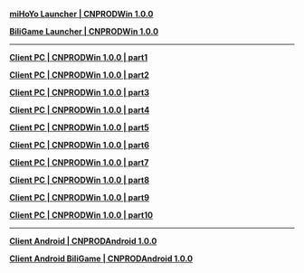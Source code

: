 **[ miHoYo Launcher | CNPRODWin 1.0.0 ](https://autopatchcn.juequling.com/package_download/op/client_app/download/20240618183950_ehxltROsR67s5q43/defaultldypc/ZenlessZoneZero_setup_202406181702.exe)**

**[ BiliGame Launcher | CNPRODWin 1.0.0 ](https://pkg.biligame.com/games/ZenlessZoneZerobilibili_setup_202406191429/796157/ZenlessZoneZerobilibili_setup_202406191429.exe)**

---

**[Client PC | CNPRODWin 1.0.0 | part1](https://autopatchcn.juequling.com/package_download/op/client_app/download/20240621120814_y330JPdP7xg1l7FT/volumezip/juequling_1.0.0_V.zip.001)**

**[Client PC | CNPRODWin 1.0.0 | part2](https://autopatchcn.juequling.com/package_download/op/client_app/download/20240621120814_y330JPdP7xg1l7FT/volumezip/juequling_1.0.0_V.zip.002)**

**[Client PC | CNPRODWin 1.0.0 | part3](https://autopatchcn.juequling.com/package_download/op/client_app/download/20240621120814_y330JPdP7xg1l7FT/volumezip/juequling_1.0.0_V.zip.003)**

**[Client PC | CNPRODWin 1.0.0 | part4](https://autopatchcn.juequling.com/package_download/op/client_app/download/20240621120814_y330JPdP7xg1l7FT/volumezip/juequling_1.0.0_V.zip.004)**

**[Client PC | CNPRODWin 1.0.0 | part5](https://autopatchcn.juequling.com/package_download/op/client_app/download/20240621120814_y330JPdP7xg1l7FT/volumezip/juequling_1.0.0_V.zip.005)**

**[Client PC | CNPRODWin 1.0.0 | part6](https://autopatchcn.juequling.com/package_download/op/client_app/download/20240621120814_y330JPdP7xg1l7FT/volumezip/juequling_1.0.0_V.zip.006)**

**[Client PC | CNPRODWin 1.0.0 | part7](https://autopatchcn.juequling.com/package_download/op/client_app/download/20240621120814_y330JPdP7xg1l7FT/volumezip/juequling_1.0.0_V.zip.007)**

**[Client PC | CNPRODWin 1.0.0 | part8](https://autopatchcn.juequling.com/package_download/op/client_app/download/20240621120814_y330JPdP7xg1l7FT/volumezip/juequling_1.0.0_V.zip.008)**

**[Client PC | CNPRODWin 1.0.0 | part9](https://autopatchcn.juequling.com/package_download/op/client_app/download/20240621120814_y330JPdP7xg1l7FT/volumezip/juequling_1.0.0_V.zip.009)**

**[Client PC | CNPRODWin 1.0.0 | part10](https://autopatchcn.juequling.com/package_download/op/client_app/download/20240621120814_y330JPdP7xg1l7FT/volumezip/juequling_1.0.0_V.zip.010)**

---

**[Client Android | CNPRODAndroid 1.0.0 ](https://autopatchcn.juequling.com/package_download/op/client_app/download/20240623113017_aqRjyJNQjPi1XNZN/gw/ZenlessZoneZero_1.0.apk)**

**[Client Android BiliGame | CNPRODAndroid 1.0.0 ](https://pkg.biligame.com/games/jql_1.0.0_6625_20240625_064422_91357.apk)**
